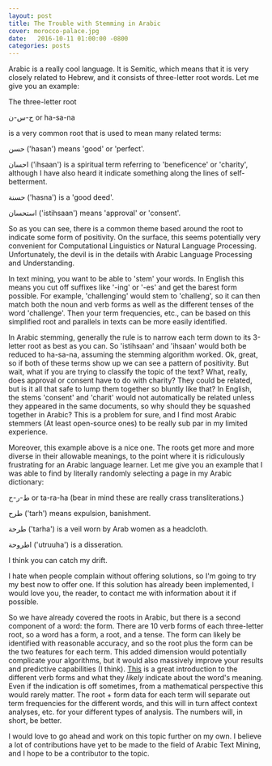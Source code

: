 ```yaml
---
layout: post
title: The Trouble with Stemming in Arabic
cover: morocco-palace.jpg
date:   2016-10-11 01:00:00 -0800
categories: posts
---
```


Arabic is a really cool language. It is Semitic, which means that it is very closely related to Hebrew, and it consists of three-letter root words. Let me give you an example:

The three-letter root

ح-س-ن or ha-sa-na

is a very common root that is used to mean many related terms:

حسن ('hasan') means 'good' or 'perfect'.

احسان ('ihsaan') is a spiritual term referring to 'beneficence' or 'charity', although I have also heard it indicate something along the lines of self-betterment.

حسنة ('hasna') is a 'good deed'.

استحسان ('istihsaan') means 'approval' or 'consent'.

So as you can see, there is a common theme based around the root to indicate some form of positivity. On the surface, this seems potentially very convenient for Computational Linguistics or Natural Language Processing. Unfortunately, the devil is in the details with Arabic Language Processing and Understanding.

In text mining, you want to be able to 'stem' your words. In English this means you cut off suffixes like '-ing' or '-es' and get the barest form possible. For example, 'challenging' would stem to 'challeng', so it can then match both the noun and verb forms as well as the different tenses of the word 'challenge'. Then your term frequencies, etc., can be based on this simplified root and parallels in texts can be more easily identified. 

In Arabic stemming, generally the rule is to narrow each term down to its 3-letter root as best as you can. So 'istihsaan' and 'ihsaan' would both be reduced to ha-sa-na, assuming the stemming algorithm worked. Ok, great, so if both of these terms show up we can see a pattern of positivity. But wait, what if you are trying to classify the topic of the text? What, really, does approval or consent have to do with charity? They could be related, but is it all that safe to lump them together so bluntly like that? In English, the stems 'consent' and 'charit' would not automatically be related unless they appeared in the same documents, so why should they be squashed together in Arabic? This is a problem for sure, and I find most Arabic stemmers (At least open-source ones) to be really sub par in my limited experience.

Moreover, this example above is a nice one. The roots get more and more diverse in their allowable meanings, to the point where it is ridiculously frustrating for an Arabic language learner. Let me give you an example that I was able to find by literally randomly selecting a page in my Arabic dictionary:

ط-ر-ح or ta-ra-ha (bear in mind these are really crass transliterations.)

طرح ('tarh') means expulsion, banishment.

طرحة ('tarha') is a veil worn by Arab women as a headcloth.

اطروحة ('utruuha') is a disseration.

I think you can catch my drift.

I hate when people complain without offering solutions, so I'm going to try my best now to offer one. If this solution has already been implemented, I would love you, the reader, to contact me with information about it if possible.

So we have already covered the roots in Arabic, but there is a second component of a word: the form. There are 10 verb forms of each three-letter root, so a word has a form, a root, and a tense. The form can likely be identified with reasonable accuracy, and so the root plus the form can be the two features for each term. This added dimension would potentially complicate your algorithms, but it would also massively improve your results and predictive capabilities (I think). [This](http://arabic.desert-sky.net/g_vforms.html) is a great introduction to the different verb forms and what they *likely* indicate about the word's meaning. Even if the indication is off sometimes, from a mathematical perspective this would rarely matter. The root + form data for each term will separate out term frequencies for the different words, and this will in turn affect context analyses, etc. for your different types of analysis. The numbers will, in short, be better.

I would love to go ahead and work on this topic further on my own. I believe a lot of contributions have yet to be made to the field of Arabic Text Mining, and I hope to be a contributor to the topic.